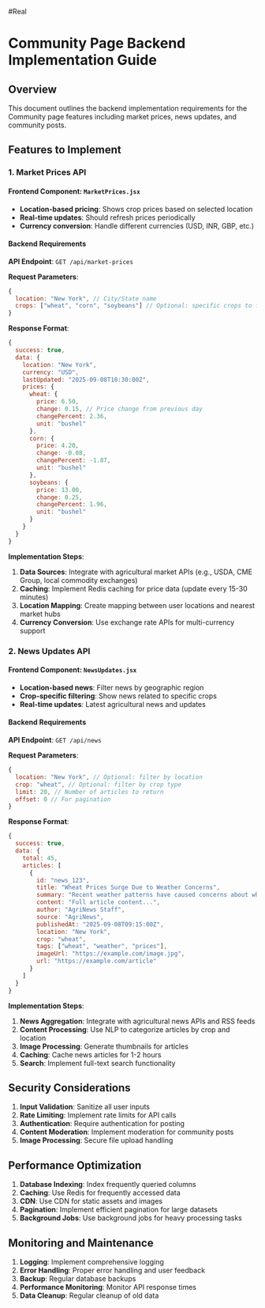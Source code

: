 #Real
# Community Page Backend Implementation Guide

## Overview
This document outlines the backend implementation requirements for the Community page features including market prices, news updates, and community posts.

## Features to Implement

### 1. Market Prices API

#### Frontend Component: `MarketPrices.jsx`
- **Location-based pricing**: Shows crop prices based on selected location
- **Real-time updates**: Should refresh prices periodically
- **Currency conversion**: Handle different currencies (USD, INR, GBP, etc.)

#### Backend Requirements

**API Endpoint**: `GET /api/market-prices`

**Request Parameters**:
```javascript
{
  location: "New York", // City/State name
  crops: ["wheat", "corn", "soybeans"] // Optional: specific crops to fetch
}
```

**Response Format**:
```javascript
{
  success: true,
  data: {
    location: "New York",
    currency: "USD",
    lastUpdated: "2025-09-08T10:30:00Z",
    prices: {
      wheat: {
        price: 6.50,
        change: 0.15, // Price change from previous day
        changePercent: 2.36,
        unit: "bushel"
      },
      corn: {
        price: 4.20,
        change: -0.08,
        changePercent: -1.87,
        unit: "bushel"
      },
      soybeans: {
        price: 13.00,
        change: 0.25,
        changePercent: 1.96,
        unit: "bushel"
      }
    }
  }
}
```

**Implementation Steps**:
1. **Data Sources**: Integrate with agricultural market APIs (e.g., USDA, CME Group, local commodity exchanges)
2. **Caching**: Implement Redis caching for price data (update every 15-30 minutes)
3. **Location Mapping**: Create mapping between user locations and nearest market hubs
4. **Currency Conversion**: Use exchange rate APIs for multi-currency support

### 2. News Updates API

#### Frontend Component: `NewsUpdates.jsx`
- **Location-based news**: Filter news by geographic region
- **Crop-specific filtering**: Show news related to specific crops
- **Real-time updates**: Latest agricultural news and updates

#### Backend Requirements

**API Endpoint**: `GET /api/news`

**Request Parameters**:
```javascript
{
  location: "New York", // Optional: filter by location
  crop: "wheat", // Optional: filter by crop type
  limit: 20, // Number of articles to return
  offset: 0 // For pagination
}
```

**Response Format**:
```javascript
{
  success: true,
  data: {
    total: 45,
    articles: [
      {
        id: "news_123",
        title: "Wheat Prices Surge Due to Weather Concerns",
        summary: "Recent weather patterns have caused concerns about wheat production...",
        content: "Full article content...",
        author: "AgriNews Staff",
        source: "AgriNews",
        publishedAt: "2025-09-08T09:15:00Z",
        location: "New York",
        crop: "wheat",
        tags: ["wheat", "weather", "prices"],
        imageUrl: "https://example.com/image.jpg",
        url: "https://example.com/article"
      }
    ]
  }
}
```

**Implementation Steps**:
1. **News Aggregation**: Integrate with agricultural news APIs and RSS feeds
2. **Content Processing**: Use NLP to categorize articles by crop and location
3. **Image Processing**: Generate thumbnails for articles
4. **Caching**: Cache news articles for 1-2 hours
5. **Search**: Implement full-text search functionality

<!-- ### 3. Community Posts API

#### Frontend Features:
- **Post creation**: Allow users to create new posts
- **Like/Comment system**: Social interaction features
- **Crop filtering**: Filter posts by crop type
- **Real-time updates**: Live feed of new posts

#### Backend Requirements

**API Endpoints**:

**Get Posts**: `GET /api/community/posts`
```javascript
// Request
{
  crop: "wheat", // Optional filter
  limit: 20,
  offset: 0
}

// Response
{
  success: true,
  data: {
    posts: [
      {
        id: "post_123",
        author: {
          id: "user_456",
          name: "John Farmer",
          avatar: "https://example.com/avatar.jpg"
        },
        title: "Tips for Organic Wheat Farming",
        content: "Sharing my experience with organic wheat cultivation...",
        crop: "wheat",
        location: "California, USA",
        createdAt: "2025-09-08T08:30:00Z",
        likes: 24,
        comments: 8,
        images: ["https://example.com/image1.jpg"],
        tags: ["organic", "wheat", "farming"]
      }
    ],
    total: 156
  }
}
```

**Create Post**: `POST /api/community/posts`
```javascript
// Request
{
  title: "Tips for Organic Wheat Farming",
  content: "Sharing my experience...",
  crop: "wheat",
  images: [], // Array of image files
  tags: ["organic", "wheat"]
}

// Response
{
  success: true,
  data: {
    post: { /* Created post object */ }
  }
}
```

**Like Post**: `POST /api/community/posts/{postId}/like`

**Add Comment**: `POST /api/community/posts/{postId}/comments`
```javascript
// Request
{
  content: "Great tips! Thanks for sharing."
}
```

## Database Schema

### Market Prices Table
```sql
CREATE TABLE market_prices (
  id SERIAL PRIMARY KEY,
  location VARCHAR(100) NOT NULL,
  crop VARCHAR(50) NOT NULL,
  price DECIMAL(10,2) NOT NULL,
  currency VARCHAR(3) DEFAULT 'USD',
  unit VARCHAR(20) DEFAULT 'bushel',
  change_amount DECIMAL(8,2),
  change_percent DECIMAL(5,2),
  last_updated TIMESTAMP DEFAULT CURRENT_TIMESTAMP,
  source VARCHAR(100),
  UNIQUE(location, crop)
);
```

### News Articles Table
```sql
CREATE TABLE news_articles (
  id SERIAL PRIMARY KEY,
  title VARCHAR(500) NOT NULL,
  summary TEXT,
  content TEXT,
  author VARCHAR(100),
  source VARCHAR(100) NOT NULL,
  published_at TIMESTAMP NOT NULL,
  location VARCHAR(100),
  crop VARCHAR(50),
  tags JSONB,
  image_url VARCHAR(500),
  url VARCHAR(500),
  created_at TIMESTAMP DEFAULT CURRENT_TIMESTAMP
);
```

### Community Posts Table
```sql
CREATE TABLE community_posts (
  id SERIAL PRIMARY KEY,
  author_id INTEGER REFERENCES users(id),
  title VARCHAR(300) NOT NULL,
  content TEXT NOT NULL,
  crop VARCHAR(50),
  location VARCHAR(100),
  images JSONB,
  tags JSONB,
  likes_count INTEGER DEFAULT 0,
  comments_count INTEGER DEFAULT 0,
  created_at TIMESTAMP DEFAULT CURRENT_TIMESTAMP,
  updated_at TIMESTAMP DEFAULT CURRENT_TIMESTAMP
);

CREATE TABLE post_likes (
  id SERIAL PRIMARY KEY,
  post_id INTEGER REFERENCES community_posts(id),
  user_id INTEGER REFERENCES users(id),
  created_at TIMESTAMP DEFAULT CURRENT_TIMESTAMP,
  UNIQUE(post_id, user_id)
);

CREATE TABLE post_comments (
  id SERIAL PRIMARY KEY,
  post_id INTEGER REFERENCES community_posts(id),
  user_id INTEGER REFERENCES users(id),
  content TEXT NOT NULL,
  created_at TIMESTAMP DEFAULT CURRENT_TIMESTAMP
);
```

## Implementation Priority

### Phase 1: Core Features
1. ✅ Community posts (frontend with dummy data)
2. ⏳ Market prices API integration
3. ⏳ News updates API integration

### Phase 2: Advanced Features
1. Real-time notifications
2. Image upload for posts
3. Advanced search and filtering
4. User following system

### Phase 3: Analytics
1. Post engagement metrics
2. Market price trends
3. User activity analytics -->

## Security Considerations

1. **Input Validation**: Sanitize all user inputs
2. **Rate Limiting**: Implement rate limits for API calls
3. **Authentication**: Require authentication for posting
4. **Content Moderation**: Implement moderation for community posts
5. **Image Processing**: Secure file upload handling

## Performance Optimization

1. **Database Indexing**: Index frequently queried columns
2. **Caching**: Use Redis for frequently accessed data
3. **CDN**: Use CDN for static assets and images
4. **Pagination**: Implement efficient pagination for large datasets
5. **Background Jobs**: Use background jobs for heavy processing tasks

## Monitoring and Maintenance

1. **Logging**: Implement comprehensive logging
2. **Error Handling**: Proper error handling and user feedback
3. **Backup**: Regular database backups
4. **Performance Monitoring**: Monitor API response times
5. **Data Cleanup**: Regular cleanup of old data
